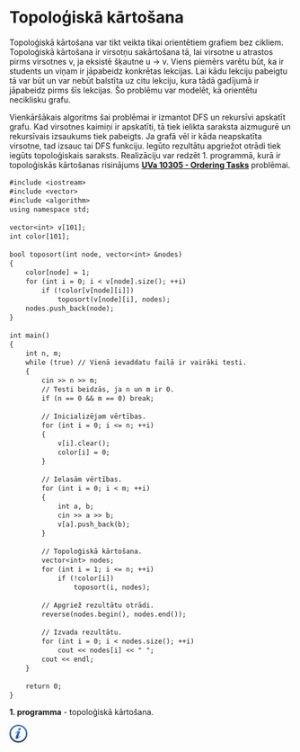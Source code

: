 # Topoloģiskā kārtošana

Topoloģiskā kārtošana var tikt veikta tikai orientētiem grafiem bez cikliem. Topoloģiskā kārtošana ir virsotņu sakārtošana tā, lai virsotne u atrastos pirms virsotnes v, ja eksistē šķautne u -> v. Viens piemērs varētu būt, ka ir students un viņam ir jāpabeidz konkrētas lekcijas. Lai kādu lekciju pabeigtu tā var būt un var nebūt balstīta uz citu lekciju, kura tādā gadījumā ir jāpabeidz pirms šīs lekcijas. Šo problēmu var modelēt, kā orientētu neciklisku grafu. 

Vienkāršākais algoritms šai problēmai ir izmantot DFS un rekursīvi apskatīt grafu. Kad virsotnes kaimiņi ir apskatīti, tā tiek ielikta saraksta aizmugurē un rekursīvais izsaukums tiek pabeigts. Ja grafā vēl ir kāda neapskatīta virsotne, tad izsauc tai DFS funkciju. Iegūto rezultātu apgriežot otrādi tiek iegūts topoloģiskais saraksts. Realizāciju var redzēt 1. programmā, kurā ir topoloģiskās kārtošanas risinājums <a href="http://uva.onlinejudge.org/index.php?option=com_onlinejudge&Itemid=8&page=show_problem&problem=1246" target="_blank">**UVa 10305 - Ordering Tasks**</a> problēmai.

```
#include <iostream>
#include <vector>
#include <algorithm>
using namespace std;

vector<int> v[101];
int color[101];

bool toposort(int node, vector<int> &nodes)
{
    color[node] = 1;
    for (int i = 0; i < v[node].size(); ++i)
        if (!color[v[node][i]])
            toposort(v[node][i], nodes);
    nodes.push_back(node);
}

int main()
{
    int n, m;
    while (true) // Vienā ievaddatu failā ir vairāki testi.
    {
        cin >> n >> m;
        // Testi beidzās, ja n un m ir 0.
        if (n == 0 && m == 0) break;

        // Inicializējam vērtības.
        for (int i = 0; i <= n; ++i)
        {
            v[i].clear();
            color[i] = 0;
        }

        // Ielasām vērtības.
        for (int i = 0; i < m; ++i)
        {
            int a, b;
            cin >> a >> b;
            v[a].push_back(b);
        }

        // Topoloģiskā kārtošana.
        vector<int> nodes;
        for (int i = 1; i <= n; ++i)
            if (!color[i])
                toposort(i, nodes);

        // Apgriež rezultātu otrādi.
        reverse(nodes.begin(), nodes.end());

        // Izvada rezultātu.
        for (int i = 0; i < nodes.size(); ++i)
            cout << nodes[i] << " ";
        cout << endl;
    }

    return 0;
}
```

**1. programma** - topoloģiskā kārtošana.

<a href="http://en.wikipedia.org/wiki/Topological_sorting" target="_blank">![Vairāk informācija](/media/theory/information.png)</a>